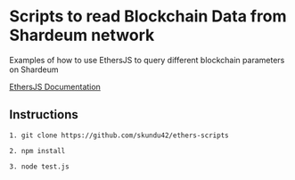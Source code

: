 # Scripts to read Blockchain Data from Shardeum network

Examples of how to use EthersJS to query different blockchain parameters on Shardeum

[EthersJS Documentation](https://docs.ethers.org/v5/getting-started/)

## Instructions

```
1. git clone https://github.com/skundu42/ethers-scripts
```
```
2. npm install
```
```
3. node test.js
```